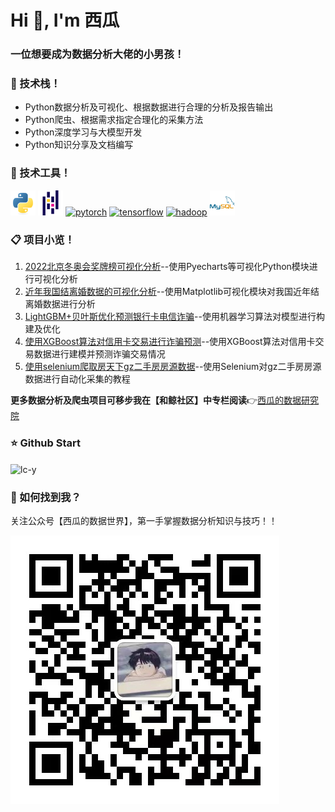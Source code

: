 <h1 align="left">Hi 👋, I'm 西瓜</h1>
<h3 align="left">一位想要成为数据分析大佬的小男孩！</h3>

<!--
**lc-y/lc-y** is a ✨ _special_ ✨ repository because its `README.md` (this file) appears on your GitHub profile.

Here are some ideas to get you started:

- 🔭 I’m currently working on ...
- 🌱 I’m currently learning ...
- 👯 I’m looking to collaborate on ...
- 🤔 I’m looking for help with ...
- 💬 Ask me about ...
- 📫 How to reach me: ...
- 😄 Pronouns: ...
- ⚡ Fun fact: ...
-->

<h3 align="left">🔭 技术栈！</h3>

- Python数据分析及可视化、根据数据进行合理的分析及报告输出
- Python爬虫、根据需求指定合理化的采集方法
- Python深度学习与大模型开发
- Python知识分享及文档编写

<h3 align="left">🤖 技术工具！</h3>
<p align="left">
  <a href="https://www.python.org" target="_blank" rel="noreferrer"> <img src="https://raw.githubusercontent.com/devicons/devicon/master/icons/python/python-original.svg" alt="python" width="40" height="40"/></a>
  <a href="https://pandas.pydata.org/" target="_blank" rel="noreferrer"> <img src="https://raw.githubusercontent.com/devicons/devicon/2ae2a900d2f041da66e950e4d48052658d850630/icons/pandas/pandas-original.svg" alt="pandas" width="40" height="40"/></a> 
  <a href="https://pytorch.org/" target="_blank" rel="noreferrer"> <img src="https://www.vectorlogo.zone/logos/pytorch/pytorch-icon.svg" alt="pytorch" width="40" height="40"/></a> 
  <a href="https://www.tensorflow.org" target="_blank" rel="noreferrer"> <img src="https://www.vectorlogo.zone/logos/tensorflow/tensorflow-icon.svg" alt="tensorflow" width="40" height="40"/></a> 
  <a href="https://hadoop.apache.org/" target="_blank" rel="noreferrer"> <img src="https://www.vectorlogo.zone/logos/apache_hadoop/apache_hadoop-icon.svg" alt="hadoop" width="40" height="40"/></a> 
  <a href="https://www.mysql.com/" target="_blank" rel="noreferrer"> <img src="https://raw.githubusercontent.com/devicons/devicon/master/icons/mysql/mysql-original-wordmark.svg" alt="mysql" width="40" height="40"/></a> 
</p>

<h3 align="left">📋 项目小览！</h3>

1. [2022北京冬奥会奖牌榜可视化分析](https://www.heywhale.com/mw/project/62124fbe68364e0017a48a23)--使用Pyecharts等可视化Python模块进行可视化分析
2. [近年我国结离婚数据的可视化分析](https://www.heywhale.com/mw/project/657bfb240a5eaa38db9f0459)--使用Matplotlib可视化模块对我国近年结离婚数据进行分析
3. [LightGBM+贝叶斯优化预测银行卡电信诈骗](https://www.heywhale.com/mw/project/62eba9e9dd8cd3138e76b6a9)--使用机器学习算法对模型进行构建及优化
4. [使用XGBoost算法对信用卡交易进行诈骗预测](https://www.heywhale.com/mw/project/62bd3d81913a54a66019c1f8)--使用XGBoost算法对信用卡交易数据进行建模并预测诈骗交易情况
5. [使用selenium爬取房天下gz二手房房源数据](https://www.heywhale.com/mw/project/6303b3bef31025b77778b948)--使用Selenium对gz二手房房源数据进行自动化采集的教程


**更多数据分析及爬虫项目可移步我在【和鲸社区】中专栏阅读**👉[西瓜的数据研究院](https://www.heywhale.com/home/column/623c61fc74f0cb0017cce37a)


<h3 align="left">⭐ Github Start</h3>
<p>
  <img align="center" src="https://github-readme-stats.vercel.app/api?username=lc-y&show_icons=true&locale=en" alt="lc-y" />
</p>

<h3 align="left">🤙 如何找到我？</h3>
<p align="left">
  关注公众号【西瓜的数据世界】，第一手掌握数据分析知识与技巧！！
</p>
<img src="https://github.com/lc-y/lc-y/blob/main/wechatcode.jpg" alt="My WeChat official account">
